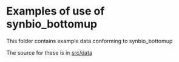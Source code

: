 # Examples of use of synbio_bottomup

This folder contains example data conforming to synbio_bottomup

The source for these is in [src/data](../src/data/examples)